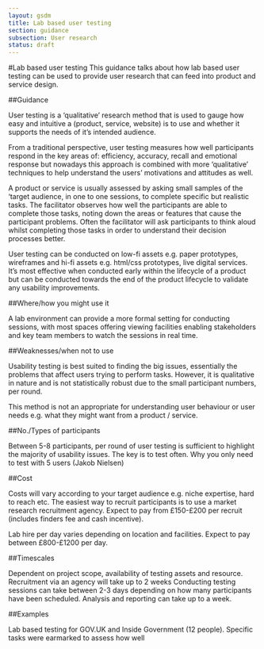 ```yaml
---
layout: gsdm
title: Lab based user testing
section: guidance
subsection: User research
status: draft
---
```

    
#Lab based user testing
This guidance talks about how lab based user testing can be used to provide user research that can feed into product and service design.

##Guidance

User testing is a ‘qualitative’ research method that is used to gauge how easy and intuitive a (product, service, website) is to use and whether it supports the needs of it’s intended audience.

From a traditional perspective, user testing measures how well participants respond in the key areas of: efficiency, accuracy, recall and emotional response but nowadays this approach is combined with more ‘qualitative’ techniques to help understand the users’ motivations and attitudes as well. 

A product or service is usually assessed by asking small samples of the ‘target audience, in one to one sessions, to complete specific but realistic tasks. The facilitator observes how well the participants are able to complete those tasks, noting down the areas or features that cause the participant problems. Often the facilitator will ask participants to think aloud whilst completing those tasks in order to understand their decision processes better.

User testing can be conducted on low-fi assets e.g. paper prototypes, wireframes and hi-fi assets e.g. html/css prototypes, live digital services. It’s most effective when conducted early within the lifecycle of a product but can be conducted towards the end of the product lifecycle to validate any usability improvements.

##Where/how you might use it

A lab environment can provide a more formal setting for conducting sessions, with most spaces offering viewing facilities enabling stakeholders and key team members to watch the sessions in real time. 

##Weaknesses/when not to use

Usability testing is best suited to finding the big issues, essentially the problems that affect users trying to perform tasks. However, it is qualitative in nature and is not statistically robust due to the small participant numbers, per round.

This method is not an appropriate for understanding user behaviour or user needs e.g. what they might want from a product / service. 

##No./Types of participants

Between 5-8 participants, per round of user testing is sufficient to highlight the majority of usability issues. The key is to test often. Why you only need to test with 5 users (Jakob Nielsen)

##Cost

Costs will vary according to your target audience e.g. niche expertise, hard to reach etc.
The easiest way to recruit participants is to use a market research recruitment agency. Expect to pay from £150-£200 per recruit (includes finders fee and cash incentive).

Lab hire per day varies depending on location and facilities. Expect to pay between £800-£1200 per day.

##Timescales

Dependent on project scope, availability of testing assets and resource.
Recruitment via an agency will take up to 2 weeks
Conducting testing sessions can take between 2-3 days depending on how many participants have been scheduled. Analysis and reporting can take up to a week.

##Examples

Lab based testing for GOV.UK and Inside Government (12 people). Specific tasks were earmarked to assess how well 